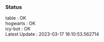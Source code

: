 ### Status


table : OK  
hogwarts : OK  
icy-bot : OK  
Latest Update : 2023-03-17 16:10:53.562714
